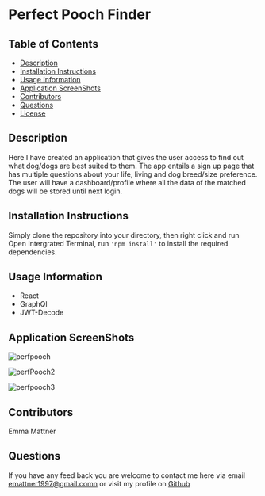 # Perfect Pooch Finder

## Table of Contents

* [Description](#description)
* [Installation Instructions](#installation-instructions)
* [Usage Information](#usage-information)
* [Application ScreenShots](#application-screenShots)
* [Contributors](#contributors)
* [Questions](#questions)
* [License](#license)

## Description 
Here I have created an application that gives the user access to find out what dog/dogs are best suited to them. The app entails a sign up page that has multiple questions about your life, living and dog breed/size preference. The user will have a dashboard/profile where all the data of the matched dogs will be stored until next login. 

## Installation Instructions
Simply clone the repository into your directory, then right click and run Open Intergrated Terminal, run ``'npm install'`` to install the required dependencies.


## Usage Information
 * React
 * GraphQl
 * JWT-Decode
 
## Application ScreenShots
![perfpooch](https://user-images.githubusercontent.com/78684306/129529365-65f2798d-c6ce-488c-97e3-1acce39f543c.png)

![perfPooch2](https://user-images.githubusercontent.com/78684306/129530091-a2cb875d-319d-45af-97ef-719ddeb4ac75.png)

![perfpooch3](https://user-images.githubusercontent.com/78684306/129530371-79314fe3-d812-448d-97c9-9e4c033538ca.png)


## Contributors
Emma Mattner

## Questions
If you have any feed back you are welcome to contact me here via email [emattner1997@gmail.comn](mailto;emattner1997@gmail.com) or visit my profile on [Github](https://github.com/emmattner) 
